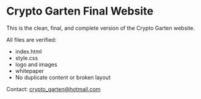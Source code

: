 # Crypto Garten Final Website

This is the clean, final, and complete version of the Crypto Garten website.

All files are verified:
- index.html
- style.css
- logo and images
- whitepaper
- No duplicate content or broken layout

Contact: crypto_garten@hotmail.com
